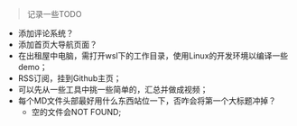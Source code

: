 > 记录一些TODO

- 添加评论系统？
- 添加首页大导航页面？
- 在出租屋中电脑，需打开wsl下的工作目录，使用Linux的开发环境以编译一些demo；
- RSS订阅，挂到Github主页；
- 可以先从一些工具中挑一些简单的，汇总并做成视频；
- 每个MD文件头部最好用什么东西站位一下，否咋会将第一个大标题冲掉？
    - 空的文件会NOT FOUND;
